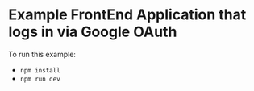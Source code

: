 # Example FrontEnd Application that logs in via Google OAuth

To run this example:

- `npm install`
- `npm run dev`
